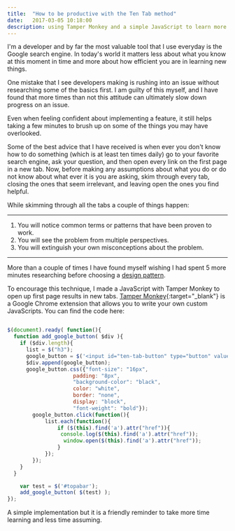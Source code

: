 ```yaml
---
title:  "How to be productive with the Ten Tab method"
date:   2017-03-05 10:18:00
description: using Tamper Monkey and a simple JavaScript to learn more efficiently
---
```

I'm a developer and by far the most valuable tool that I use everyday is the Google search engine. In today's world it matters less about what you know at this moment in time and more about how efficient you are in learning new things.

One mistake that I see developers making is rushing into an issue without researching some of the basics first. I am guilty of this myself, and I have found that more times than not this attitude can ultimately slow down progress on an issue.

Even when feeling confident about implementing a feature, it still helps taking a few minutes to brush up on some of the things you may have overlooked.

Some of the best advice that I have received is when ever you don't know how to do something (which is at least ten times daily) go to your favorite search engine, ask your question, and then open every link on the first page in a new tab. Now, before making any assumptions about what you do or do not know about what ever it is you are asking, skim through every tab, closing the ones that seem irrelevant, and leaving open the ones you find helpful.

While skimming through all the tabs a couple of things happen:

***

1. You will notice common terms or patterns that have been proven to work.
2. You will see the problem from multiple perspectives.
3. You will extinguish your own misconceptions about the problem.

***

More than a couple of times I have found myself wishing I had spent 5 more minutes researching before choosing a [design pattern](https://johnromani90.github.io/2016/blog-post/).

To encourage this technique, I made a JavaScript with Tamper Monkey to open up first page results in new tabs. [Tamper Monkey](https://tampermonkey.net/){:target="_blank"} is a Google Chrome extension that allows you to write your own custom JavaScripts. You can find the code here:


```javascript

$(document).ready( function(){
  function add_google_button( $div ){
    if ($div.length){
      list = $("h3");
      google_button = $('<input id="ten-tab-button" type="button" value="Ten Tab">');
      $div.append(google_button);
      google_button.css({"font-size": "16px",
                     padding: "8px",
                     "background-color": "black",
                     color: "white",
                     border: "none",
                     display: "block",
                     "font-weight": "bold"});
        google_button.click(function(){
            list.each(function(){
                if ($(this).find('a').attr("href")){
                 console.log($(this).find('a').attr("href"));
                  window.open($(this).find('a').attr("href"));
                }
            });
        });
    }
  }

    var test = $('#topabar');
    add_google_button( $(test) );
});

```

A simple implementation but it is a friendly reminder to take more time learning and less time assuming.